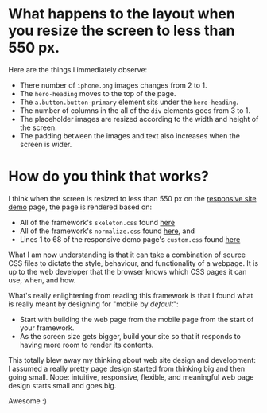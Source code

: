 # What happens to the layout when you resize the screen to less than 550 px.
Here are the things I immediately observe:
* There number of `iphone.png` images changes from 2 to 1.
* The `hero-heading` moves to the top of the page.
* The `a.button.button-primary` element sits under the `hero-heading`.
* The number of columns in the all of the `div` elements goes from 3 to 1.
* The placeholder images are resized according to the width and height of the screen.
* The padding between the images and text also increases when the screen is wider.

# How do you think that works?
I think when the screen is resized to less than 550 px on the [responsive site demo](http://getskeleton.com/examples/landing/) page, the page is rendered based on:
* All of the framework's `skeleton.css` found [here](https://github.com/dhg/Skeleton/blob/master/css/skeleton.css)
* All of the framework's `normalize.css` found [here](https://github.com/dhg/Skeleton/blob/gh-pages/dist/css/normalize.css), and
* Lines 1 to 68 of the responsive demo page's `custom.css` found [here](https://github.com/dhg/Skeleton/blob/gh-pages/examples/landing/css/custom.css)

What I am now understanding is that it can take a combination of source CSS files to dictate the style, behaviour, and functionality of a webpage. It is up to the web developer that the browser knows which CSS pages it can use, when, and how.

What's really enlightening from reading this framework is that I found what is really meant by designing for "mobile by _default_":
* Start with building the web page from the mobile page from the start of your framework.
* As the screen size gets bigger, build your site so that it responds to having more room to render its contents.

This totally blew away my thinking about web site design and development: I assumed a really pretty page design started from thinking big and then going small. Nope: intuitive, responsive, flexible, and meaningful web page design starts small and goes big.

Awesome :)